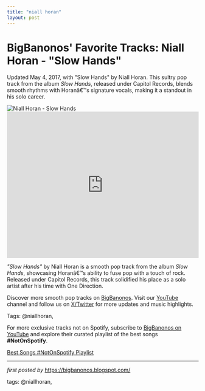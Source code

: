 ```yaml
---
title: "niall horan"
layout: post
---
```

<!-- Post Title -->
<h1 >BigBanonos' Favorite Tracks: Niall Horan - "Slow Hands"</h1> <!-- Introductory Text -->
<p >Updated May 4, 2017, with "Slow Hands" by Niall Horan. This sultry pop track from the album <em>Slow Hands</em>, released under Capitol Records, blends smooth rhythms with Horanâ€™s signature vocals, making it a standout in his solo career.</p> <!-- Featured Image -->
<div > <img src="https://atwoodmagazine.com/wp-content/uploads/2017/12/Slow-Hands-Niall-Horan-picture.jpg" alt="Niall Horan - Slow Hands" />
</div> <!-- YouTube Video Embed -->
<div > <iframe width="100%" height="385" src="https://www.youtube.com/embed/o5FzCz8NC58" title="Niall Horan - Slow Hands (Official Audio)" frameborder="0" allow="accelerometer; autoplay; clipboard-write; encrypted-media; gyroscope; picture-in-picture; web-share" referrerpolicy="strict-origin-when-cross-origin" allowfullscreen></iframe>
</div> <!-- Song Information -->
<div > <p><em>"Slow Hands"</em> by Niall Horan is a smooth pop track from the album <em>Slow Hands</em>, showcasing Horanâ€™s ability to fuse pop with a touch of rock. Released under Capitol Records, this track solidified his place as a solo artist after his time with One Direction.</p>
</div> <!-- Footer Links -->
<div > <p>Discover more smooth pop tracks on <a href="https://bigbanonos.blogspot.com/" target="_blank">BigBanonos</a>. Visit our <a href="https://www.youtube.com/@BigBanonos" target="_blank">YouTube</a> channel and follow us on <a href="https://x.com/bigbanonos" target="_blank">X/Twitter</a> for more updates and music highlights.</p>
</div> <!-- Tags -->
<p >Tags: @niallhoran,</p>


<!--Subscribe and Playlist Links-->
<div>
    <p>For more exclusive tracks not on Spotify, subscribe to <a href="https://www.youtube.com/@BigBanonos" target="_blank">BigBanonos on YouTube</a> and explore their curated playlist of the best songs <strong>#NotOnSpotify</strong>.</p>
    <p><a href="https://www.youtube.com/playlist?list=PLtuNtuTatqI0kFahUCbtbfenC_ET5O_tr" target="_blank">Best Songs #NotOnSpotify Playlist<br /></a></p></div>

<hr />

<p><em>first posted by</em> <a href="https://bigbanonos.blogspot.com/" rel="noopener" target="_new">https://bigbanonos.blogspot.com/</a></p>

<p>tags: @niallhoran,</p>
